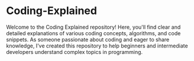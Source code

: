 # Coding-Explained
Welcome to the Coding Explained repository! Here, you'll find clear and detailed explanations of various coding concepts, algorithms, and code snippets. As someone passionate about coding and eager to share knowledge, I've created this repository to help beginners and intermediate developers understand complex topics in programming.
